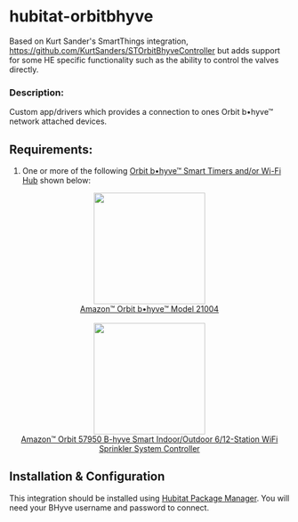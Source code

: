 # hubitat-orbitbhyve
Based on Kurt Sander's SmartThings integration, https://github.com/KurtSanders/STOrbitBhyveController but adds support for some HE
specific functionality such as the ability to control the valves directly.

### Description:

Custom app/drivers which provides a connection to ones Orbit b•hyve™ network attached devices.


## Requirements:

1. One or more of the following [Orbit b•hyve™ Smart Timers and/or Wi-Fi Hub](https://bhyve.orbitonline.com/hosefaucet/) shown below: 
<p align="center">
<img src="https://raw.githubusercontent.com/KurtSanders/STOrbitBhyveController/master/images/icons/bhyveIcon.png" width=200><br>
<a href="https://www.amazon.com/Orbit-B-hyve-21004-Faucet-Compatible/dp/B0758NR8DJ/ref=sr_1_2?s=lawn-garden&ie=UTF8&qid=1519147062&sr=1-2&keywords=bhyve">Amazon™ Orbit b•hyve™ Model 21004</a><br><br>
<img src="https://raw.githubusercontent.com/KurtSanders/STOrbitBhyveController/master/images/icons/ht-12.jpg" width=200><br>
<a href="https://www.amazon.com/Orbit-57950-Outdoor-Sprinkler-Controller/dp/B01D15HOTU?ie=UTF8&*Version*=1&*entries*=0">Amazon™ Orbit 57950 B-hyve Smart Indoor/Outdoor 6/12-Station WiFi Sprinkler System Controller</a><br>
</p>

## Installation & Configuration

This integration should be installed using [Hubitat Package Manager](https://raw.githubusercontent.com/dcmeglio/hubitat-packagemanager/master/apps/Package_Manager.groovy). You will need your BHyve username and password to connect.
